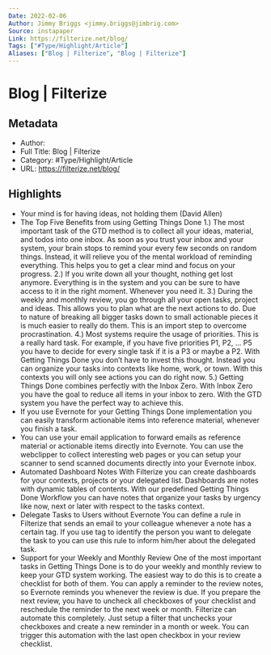 ```yaml
---
Date: 2022-02-06
Author: Jimmy Briggs <jimmy.briggs@jimbrig.com>
Source: instapaper
Link: https://filterize.net/blog/
Tags: ["#Type/Highlight/Article"]
Aliases: ["Blog | Filterize", "Blog | Filterize"]
---
```

# Blog | Filterize

## Metadata
- Author: 
- Full Title: Blog | Filterize
- Category: #Type/Highlight/Article
- URL: https://filterize.net/blog/

## Highlights
- Your mind is for having ideas, not holding them (David Allen)
- The Top Five Benefits from using Getting Things Done
  1.) The most important task of the GTD method is to collect all your ideas, material, and todos into one inbox. As soon as you trust your inbox and your system, your brain stops to remind your every few seconds on random things. Instead, it will relieve you of the mental workload of reminding everything. This helps you to get a clear mind and focus on your progress.
  2.) If you write down all your thought, nothing get lost anymore. Everything is in the system and you can be sure to have access to it in the right moment. Whenever you need it.
  3.) During the weekly and monthly review, you go through all your open tasks, project and ideas. This allows you to plan what are the next actions to do. Due to nature of breaking all bigger tasks down to small actionable pieces it is much easier to really do them. This is an import step to overcome procrastination.
  4.) Most systems require the usage of priorities. This is a really hard task. For example, if you have five priorities P1, P2, … P5 you have to decide for every single task if it is a P3 or maybe a P2. With Getting Things Done you don’t have to invest this thought. Instead you can organize your tasks into contexts like home, work, or town. With this contexts you will only see actions you can do right now.
  5.) Getting Things Done combines perfectly with the Inbox Zero. With Inbox Zero you have the goal to reduce all items in your inbox to zero. With the GTD system you have the perfect way to achieve this.
- If you use Evernote for your Getting Things Done implementation you can easily transform actionable items into reference material, whenever you finish a task.
- You can use your email application to forward emails as reference material or actionable items directly into Evernote. You can use the webclipper to collect interesting web pages or you can setup your scanner to send scanned documents directly into your Evernote inbox.
- Automated Dashboard Notes
  With Filterize you can create dashboards for your contexts, projects or your delegated list. Dashboards are notes with dynamic tables of contents. With our predefined Getting Things Done Workflow you can have notes that organize your tasks by urgency like now, next or later with respect to the tasks context.
- Delegate Tasks to Users without Evernote
  You can define a rule in Filterize that sends an email to your colleague whenever a note has a certain tag. If you use tag to identify the person you want to delegate the task to you can use this rule to inform him/her about the delegated task.
- Support for your Weekly and Monthly Review
  One of the most important tasks in Getting Things Done is to do your weekly and monthly review to keep your GTD system working. The easiest way to do this is to create a checklist for both of them. You can apply a reminder to the review notes, so Evernote reminds you whenever the review is due.
  If you prepare the next review, you have to uncheck all checkboxes of your checklist and reschedule the reminder to the next week or month. Filterize can automate this completely. Just setup a filter that unchecks your checkboxes and create a new reminder in a month or week. You can trigger this automation with the last open checkbox in your review checklist.
